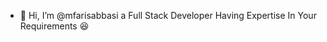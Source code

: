 - 👋 Hi, I’m @mfarisabbasi a Full Stack Developer Having Expertise In Your Requirements 😆

<!---
mfarisabbasi/mfarisabbasi is a ✨ special ✨ repository because its `README.md` (this file) appears on your GitHub profile.
You can click the Preview link to take a look at your changes.
--->
